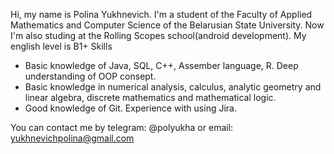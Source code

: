 Hi, my name is Polina Yukhnevich.
I'm a student of the Faculty of Applied Mathematics and Computer Science of the Belarusian State University. 
Now I'm also studing at the Rolling Scopes school(android development). 
My english level is B1+
Skills 
* Basic knowledge of Java, SQL, C++, Assember language, R. Deep understanding of OOP consept.
* Basic knowledge in numerical analysis, calculus, analytic geometry and linear algebra, discrete mathematics and mathematical logic.
* Good knowledge of Git. Experience with using Jira.

You can contact me by telegram: @polyukha or email: yukhnevichpolina@gmail.com
